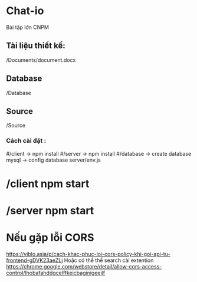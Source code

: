 # Chat-io
Bài tập lớn CNPM
## Tài liệu thiết kế:
/Documents/document.docx
## Database
/Database
## Source
/Source
### Cách cài đặt :
#/client -> npm install
#/server -> npm install
#/database -> create database mysql -> config database server/env.js

# /client npm start
# /server npm start

# Nếu gặp lỗi CORS
https://viblo.asia/p/cach-khac-phuc-loi-cors-policy-khi-goi-api-tu-frontend-gDVK23aeZLj
Hoặc có thể thể search cài extention 
https://chrome.google.com/webstore/detail/allow-cors-access-control/lhobafahddgcelffkeicbaginigeejlf
